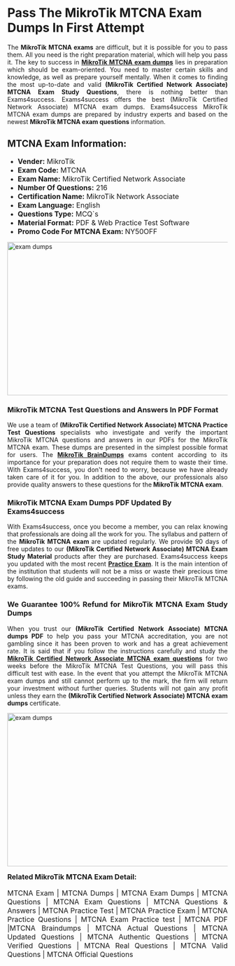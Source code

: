 <h1><strong><strong>Pass The MikroTik MTCNA Exam Dumps In First Attempt</strong></strong></h1> <p style="text-align:justify">The <strong>MikroTik MTCNA exams</strong> are difficult, but it is possible for you to pass them. All you need is the right preparation material, which will help you pass it. The key to success in <a href="https://www.exams4success.com/mikrotik/mtcna-pdf-exam-dumps"><strong>MikroTik MTCNA exam dumps</strong></a> lies in preparation which should be exam-oriented. You need to master certain skills and knowledge, as well as prepare yourself mentally. When it comes to finding the most up-to-date and valid <strong>(MikroTik Certified Network Associate) MTCNA Exam Study Questions</strong>, there is nothing better than Exams4success. Exams4success offers the best (MikroTik Certified Network Associate) MTCNA exam dumps. Exams4success MikroTik MTCNA exam dumps are prepared by industry experts and based on the newest <strong>MikroTik MTCNA exam questions</strong> information.</p> <h2><strong><strong>MTCNA Exam Information:</strong></strong></h2> <ul> <li><span style="font-size:16px"><strong>Vender:</strong> MikroTik</span></li> <li><span style="font-size:16px"><strong>Exam Code:</strong> MTCNA</span></li> <li><span style="font-size:16px"><strong>Exam Name:</strong> MikroTik Certified Network Associate</span></li> <li><span style="font-size:16px"><strong>Number Of Questions:</strong> 216</span></li> <li><span style="font-size:16px"><strong>Certification Name:</strong> MikroTik Network Associate</span></li> <li><span style="font-size:16px"><strong>Exam Language:</strong> English</span></li> <li><span style="font-size:16px"><strong>Questions Type:</strong> MCQ`s</span></li> <li><span style="font-size:16px"><strong>Material Format:</strong> PDF & Web Practice Test Software</span></li> <li><span style="font-size:16px"><strong>Promo Code For MTCNA Exam: </strong>NY50OFF</span></li> </ul> <p><a href="https://www.exams4success.com/mikrotik/mtcna-pdf-exam-dumps" rel="no-follow"><img alt="exam dumps" src="https://www.certcollections.com/uploads/content/infrist1.png" style="height:350px; width:750px" /></a></p> <h3><strong>MikroTik MTCNA Test Questions and Answers In PDF Format</strong></h3> <p style="text-align:justify">We use a team of <strong>(MikroTik Certified Network Associate) MTCNA Practice Test Questions</strong> specialists who investigate and verify the important MikroTik MTCNA questions and answers in our PDFs for the MikroTik MTCNA exam. These dumps are presented in the simplest possible format for users. The <a href="https://www.exams4success.com/mikrotik-exam-dumps"><strong>MikroTik BrainDumps</strong></a> exams content according to its importance for your preparation does not require them to waste their time. With Exams4success, you don't need to worry, because we have already taken care of it for you. In addition to the above, our professionals also provide quality answers to these questions for the<strong> MikroTik MTCNA exam</strong>.</p> <h3><strong> MikroTik MTCNA Exam Dumps PDF Updated By Exams4success</strong></h3> <p style="text-align:justify">With Exams4success, once you become a member, you can relax knowing that professionals are doing all the work for you. The syllabus and pattern of the <strong>MikroTik MTCNA exam </strong>are updated regularly. We provide 90 days of free updates to our <strong>(MikroTik Certified Network Associate) MTCNA Exam Study Material</strong> products after they are purchased. Exams4success keeps you updated with the most recent <a href="https://www.exams4success.com/"><strong>Practice Exam</strong></a>. It is the main intention of the institution that students will not be a miss or waste their precious time by following the old guide and succeeding in passing their MikroTik MTCNA exams.</p> <h3 style="text-align:justify"><strong>We Guarantee 100% Refund for MikroTik MTCNA Exam Study Dumps</strong></h3> <p style="text-align:justify">When you trust our <strong>(MikroTik Certified Network Associate) MTCNA dumps PDF</strong> to help you pass your MTCNA accreditation, you are not gambling since it has been proven to work and has a great achievement rate. It is said that if you follow the instructions carefully and study the <a href="https://www.exams4success.com/mikrotik/mtcna-pdf-exam-dumps"><strong>MikroTik Certified Network Associate MTCNA exam questions</strong></a> for two weeks before the MikroTik MTCNA Test Questions, you will pass this difficult test with ease. In the event that you attempt the MikroTik MTCNA exam dumps and still cannot perform up to the mark, the firm will return your investment without further queries. Students will not gain any profit unless they earn the <strong>(MikroTik Certified Network Associate) MTCNA exam dumps</strong> certificate.</p> <p style="text-align:justify"><a href="https://www.exams4success.com/mikrotik/mtcna-pdf-exam-dumps" rel="no-follow"><img alt="exam dumps" src="https://www.certcollections.com/uploads/content/free_demo1.png" style="height:350px; width:750px" /></a></p> <p style="text-align:justify"><span style="font-size:16px"><strong>Related MikroTik MTCNA Exam Detail:</strong></span><br /> <br /> <span style="font-size:16px">MTCNA Exam | MTCNA Dumps | MTCNA Exam Dumps | MTCNA Questions | MTCNA Exam Questions | MTCNA Questions & Answers | MTCNA Practice Test | MTCNA Practice Exam | MTCNA Practice Questions | MTCNA Exam Practice test | MTCNA PDF |MTCNA Braindumps | MTCNA Actual Questions | MTCNA Updated Questions | MTCNA Authentic Questions | MTCNA Verified Questions | MTCNA Real Questions | MTCNA Valid Questions | MTCNA Official Questions</span></p>
